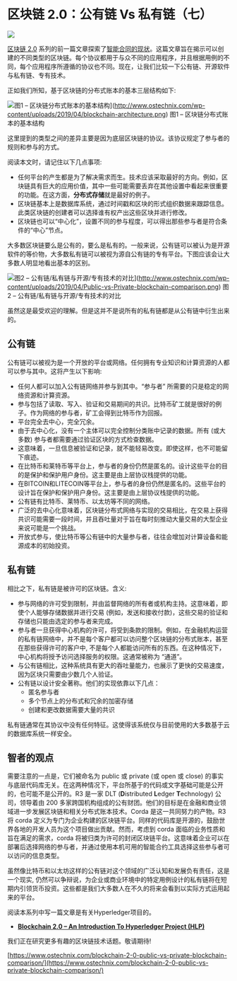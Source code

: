 # 区块链 2.0：公有链 Vs 私有链（七）

![](https://cdn.nlark.com/yuque/0/2019/png/241708/1558488910255-ef5f4381-c3a0-4a43-bb6f-c6890b808d32.png)

[区块链 2.0](https://www.ostechnix.com/blockchain-2-0-an-introduction/) 系列的前一篇文章探索了[智能合同的现状](https://www.ostechnix.com/blockchain-2-0-ongoing-projects-the-state-of-smart-contracts-now/)。这篇文章旨在揭示可以创建的不同类型的区块链。每个协议都用于与众不同的应用程序，并且根据用例的不同，每个应用程序所遵循的协议也不同。现在，让我们比较一下公有链、开源软件与私有链、专有技术。

正如我们所知，基于区块链的分布式账本的基本三层结构如下:

![图1 – 区块链分布式账本的基本结构](https://cdn.nlark.com/yuque/0/2019/png/241708/1558488910943-95ae93e1-6e34-40e7-bff5-0ffdb384c103.png#align=left&display=inline&height=389&originHeight=389&originWidth=744&size=0&status=done&width=744)](http://www.ostechnix.com/wp-content/uploads/2019/04/blockchain-architecture.png)
图1 – 区块链分布式账本的基本结构

这里提到的类型之间的差异主要是因为底层区块链的协议。该协议规定了参与者的规则和参与的方式。

阅读本文时，请记住以下几点事项:

- 任何平台的产生都是为了解决需求而生。技术应该采取最好的方向。例如，区块链具有巨大的应用价值，其中一些可能需要丢弃在其他设置中看起来很重要的功能。在这方面，**分布式存储**就是最好的例子。
- 区块链基本上是数据库系统，通过时间戳和区块的形式组织数据来跟踪信息。此类区块链的创建者可以选择谁有权产出这些区块并进行修改。
- 区块链也可以“中心化”，设置不同的参与程度，可以得出那些参与者是符合条件的“中心”节点。

大多数区块链要么是公有的，要么是私有的。一般来说，公有链可以被认为是开源软件的等价物，大多数私有链可以被视为源自公有链的专有平台。下图应该会让大多数人明显地看出基本的区别。

![图2 – 公有链/私有链与开源/专有技术的对比](https://cdn.nlark.com/yuque/0/2019/png/241708/1558488910996-6cd845e3-22d7-4edd-b35e-bee59ffb99f8.png#align=left&display=inline&height=390&originHeight=358&originWidth=684&size=0&status=done&width=746)](http://www.ostechnix.com/wp-content/uploads/2019/04/Public-vs-Private-blockchain-comparison.png)
图2 – 公有链/私有链与开源/专有技术的对比

虽然这是最受欢迎的理解。但是这并不是说所有的私有链都是从公有链中衍生出来的。

## 公有链

公有链可以被视为是一个开放的平台或网络。任何拥有专业知识和计算资源的人都可以参与其中。这将产生以下影响:

- 任何人都可以加入公有链网络并参与到其中。“参与者” 所需要的只是稳定的网络资源和计算资源。
- 参与包括了读取、写入、验证和交易期间的共识。比特币矿工就是很好的例子。作为网络的参与者，矿工会得到比特币作为回报。
- 平台完全去中心，完全冗余。
- 由于去中心化，没有一个主体可以完全控制分类账中记录的数据。所有 (或大多数) 参与者都需要通过验证区块的方式检查数据。
- 这意味着，一旦信息被验证和记录，就不能轻易改变。即使这样，也不可能留下痕迹。
- 在比特币和莱特币等平台上，参与者的身份仍然是匿名的。设计这些平台的目的是保护和保护用户身份。这主要是由上层协议栈提供的功能。
- 在BITCOIN和LITECOIN等平台上，参与者的身份仍然是匿名的。这些平台的设计旨在保护和保护用户身份。这主要是由上层协议栈提供的功能。
- 公有链有比特币、莱特币、以太坊等不同的网络。
- 广泛的去中心化意味着，区块链分布式网络与实现的交易相比，在交易上获得共识可能需要一段时间，并且吞吐量对于旨在每时刻推动大量交易的大型企业来说可能是一个挑战。
- 开放式参与，使比特币等公有链中的大量参与者，往往会增加对计算设备和能源成本的初始投资。


## 私有链

相比之下，私有链是被许可的区块链。含义:

- 参与网络的许可受到限制，并由监督网络的所有者或机构主持。这意味着，即使个人能够存储数据并进行交易 (例如，发送和接收付款)，这些交易的验证和存储也只能由选定的参与者来完成。
- 参与者一旦获得中心机构的许可，将受到条款的限制。例如，在金融机构运营的私有链网络中，并不是每个客户都可以访问整个区块链的分布式账本，甚至在那些获得许可的客户中, 不是每个人都能访问所有的东西。在这种情况下，中心机构将授予访问选择服务的权限。这通常被称为 “通道”。
- 与公有链相比，这种系统具有更大的吞吐量能力，也展示了更快的交易速度，因为区块只需要由少数几个人验证。
- 公有链以设计安全著称。他们的实现依靠以下几点：
  - 匿名参与者
  - 多个节点上的分布式和冗余的加密存储
  - 创建和更改数据需要大量的共识

私有链通常在其协议中没有任何特征。这使得该系统仅与目前使用的大多数基于云的数据库系统一样安全。

## 智者的观点

需要注意的一点是，它们被命名为 public 或 private (或 open 或 close) 的事实与底层代码库无关。在这两种情况下，平台所基于的代码或文字基础可能是公开的，也可能不是公开的。R3 是一家 DLT (**D**istributed **L**edger **T**echnology) 公司，领导着由 200 多家跨国机构组成的公有财团。他们的目标是在金融和商业领域进一步发展区块链和相关分布式账本技术。Corda 是这一共同努力的产物。R3 将 corda 定义为专门为企业构建的区块链平台。同样的代码库是开源的，鼓励世界各地的开发人员为这个项目做出贡献。然而，考虑到 corda 面临的业务性质和旨在满足的需求，corda 将被归类为许可的封闭区块链平台。这意味着企业可以在部署后选择网络的参与者，并通过使用本机可用的智能合约工具选择这些参与者可以访问的信息类型。

虽然像比特币和以太坊这样的公有链对这个领域的广泛认知和发展负有责任，这是一个现实, 仍然可以争辩说，为企业或商业环境中的特定用例设计的私有链将在短期内引领货币投资。这些都是我们大多数人在不久的将来会看到以实际方式运用起来的平台。

阅读本系列中写一篇文章是有关Hyperledger项目的。

- [**Blockchain 2.0 – An Introduction To Hyperledger Project (HLP)**](https://www.ostechnix.com/blockchain-2-0-an-introduction-to-hyperledger-project-hlp/)

我们正在研究更多有趣的区块链技术话题。敬请期待!

[https://www.ostechnix.com/blockchain-2-0-public-vs-private-blockchain-comparison/](https://www.ostechnix.com/blockchain-2-0-public-vs-private-blockchain-comparison/)

